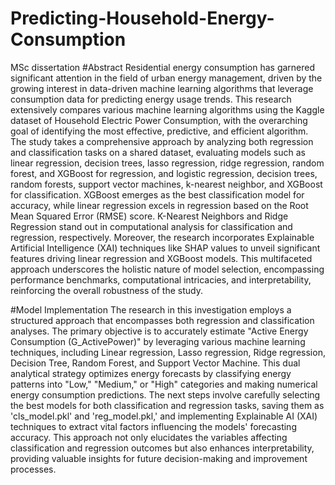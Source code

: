 # Predicting-Household-Energy-Consumption
MSc dissertation
#Abstract
Residential energy consumption has garnered significant attention in the field of urban energy management, driven by the growing interest in data-driven machine learning algorithms that leverage consumption data for predicting energy usage trends. This research extensively compares various machine learning algorithms using the Kaggle dataset of Household Electric Power Consumption, with the overarching goal of identifying the most effective, predictive, and efficient algorithm. The study takes a comprehensive approach by analyzing both regression and classification tasks on a shared dataset, evaluating models such as linear regression, decision trees, lasso regression, ridge regression, random forest, and XGBoost for regression, and logistic regression, decision trees, random forests, support vector machines, k-nearest neighbor, and XGBoost for classification. XGBoost emerges as the best classification model for accuracy, while linear regression excels in regression based on the Root Mean Squared Error (RMSE) score. K-Nearest Neighbors and Ridge Regression stand out in computational analysis for classification and regression, respectively. Moreover, the research incorporates Explainable Artificial Intelligence (XAI) techniques like SHAP values to unveil significant features driving linear regression and XGBoost models. This multifaceted approach underscores the holistic nature of model selection, encompassing performance benchmarks, computational intricacies, and interpretability, reinforcing the overall robustness of the study.

#Model Implementation
The research in this investigation employs a structured approach that encompasses both regression and classification analyses. The primary objective is to accurately estimate "Active Energy Consumption (G_ActivePower)" by leveraging various machine learning techniques, including Linear regression, Lasso regression, Ridge regression, Decision Tree, Random Forest, and Support Vector Machine. This dual analytical strategy optimizes energy forecasts by classifying energy patterns into "Low," "Medium," or "High" categories and making numerical energy consumption predictions. The next steps involve carefully selecting the best models for both classification and regression tasks, saving them as 'cls_model.pkl' and 'reg_model.pkl,' and implementing Explainable AI (XAI) techniques to extract vital factors influencing the models' forecasting accuracy. This approach not only elucidates the variables affecting classification and regression outcomes but also enhances interpretability, providing valuable insights for future decision-making and improvement processes.

